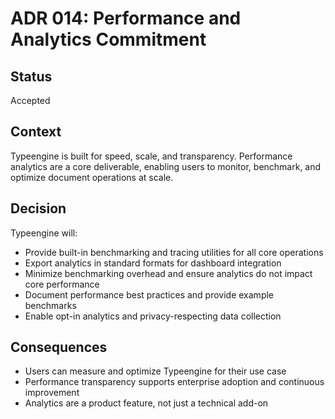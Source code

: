 # ADR 014: Performance and Analytics Commitment

## Status
Accepted

## Context
Typeengine is built for speed, scale, and transparency. Performance analytics are a core deliverable, enabling users to monitor, benchmark, and optimize document operations at scale.

## Decision
Typeengine will:
- Provide built-in benchmarking and tracing utilities for all core operations
- Export analytics in standard formats for dashboard integration
- Minimize benchmarking overhead and ensure analytics do not impact core performance
- Document performance best practices and provide example benchmarks
- Enable opt-in analytics and privacy-respecting data collection

## Consequences
- Users can measure and optimize Typeengine for their use case
- Performance transparency supports enterprise adoption and continuous improvement
- Analytics are a product feature, not just a technical add-on
